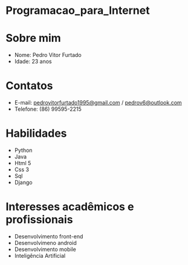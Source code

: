 ﻿# Programacao_para_Internet
# Sobre mim
* Nome: Pedro Vitor Furtado
* Idade: 23 anos
# Contatos
* E-mail: pedrovitorfurtado1995@gmail.com / pedrov6@outlook.com
* Telefone: (86) 99595-2215
# Habilidades
* Python
* Java
* Html 5
* Css 3
* Sql
* Django
# Interesses acadêmicos e profissionais
* Desenvolvimento front-end
* Desenvolvimeno android
* Desenvolvimento mobile
* Inteligência Artificial
